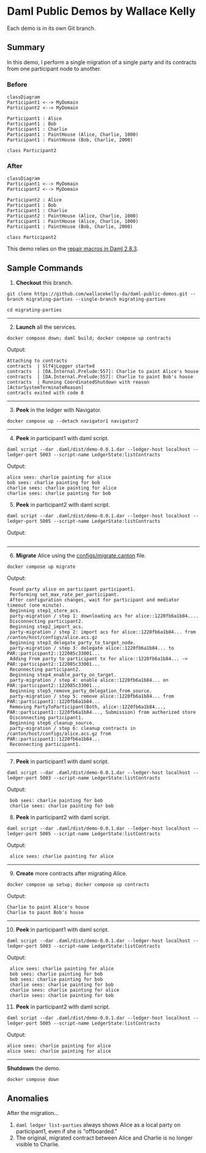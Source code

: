 # Daml Public Demos by Wallace Kelly

Each demo is in its own Git branch.

## Summary

In this demo, I perform a single migration of a single party
and its contracts from one participant node to another.

### Before

```mermaid
classDiagram
Participant1 <--> MyDomain
Participant2 <--> MyDomain

Participant1 : Alice
Participant1 : Bob
Participant1 : Charlie
Participant1 : PaintHouse (Alice, Charlie, 1000)
Participant1 : PaintHouse (Bob, Charlie, 2000)

class Participant2
```

### After

```mermaid
classDiagram
Participant1 <--> MyDomain
Participant2 <--> MyDomain

Participant2 : Alice
Participant1 : Bob
Participant1 : Charlie
Participant2 : PaintHouse (Alice, Charlie, 1000)
Participant1 : PaintHouse (Alice, Charlie, 1000)
Participant1 : PaintHouse (Bob, Charlie, 2000)

class Participant2
```

This demo relies on the [repair macros in Daml 2.8.3](https://docs.daml.com/2.8.3/canton/usermanual/identity_management.html#replicate-party-to-another-participant-node).

## Sample Commands

1. **Checkout** this branch.

```
git clone https://github.com/wallacekelly-da/daml-public-demos.git --branch migrating-parties --single-branch migrating-parties

cd migrating-parties
```

---

2. **Launch** all the services.

```
docker compose down; daml build; docker compose up contracts
```

Output:

```
Attaching to contracts
contracts  | Slf4jLogger started
contracts  | [DA.Internal.Prelude:557]: Charlie to paint Alice's house
contracts  | [DA.Internal.Prelude:557]: Charlie to paint Bob's house
contracts  | Running CoordinatedShutdown with reason [ActorSystemTerminateReason]
contracts exited with code 0
```

---

3. **Peek** in the ledger with Navigator.

```
docker compose up --detach navigator1 navigator2
```

---

4. **Peek** in participant1 with daml script.

```
daml script --dar .daml/dist/demo-0.0.1.dar --ledger-host localhost --ledger-port 5003 --script-name LedgerState:listContracts
```

Output:

```
alice sees: charlie painting for alice
bob sees: charlie painting for bob
charlie sees: charlie painting for alice
charlie sees: charlie painting for bob
```

5. **Peek** in participant2 with daml script.

```
daml script --dar .daml/dist/demo-0.0.1.dar --ledger-host localhost --ledger-port 5005 --script-name LedgerState:listContracts
```

Output:

```
```

---

6. **Migrate** Alice using the [configs/migrate.canton](./configs/migrate.canton) file.

```
docker compose up migrate
```

Output:

```
 Found party alice on participant participant1.
 Performing set_max_rate_per_participant.
 After configuration changes, wait for participant and mediator timeout (one minute).
 Beginning step1_store_acs.
 party-migration / step 1: downloading acs for alice::1220fb6a1b84....
 Disconnecting participant2.
 Beginning step2_import_acs.
 party-migration / step 2: import acs for alice::1220fb6a1b84... from /canton/host/configs/alice.acs.gz
 Beginning step3_delegate_party_to_target_node.
 party-migration / step 3: delegate alice::1220fb6a1b84... to PAR::participant2::122085c33001...
 Adding From party to participant tx for alice::1220fb6a1b84... -> PAR::participant2::122085c33001...
 Reconnecting participant2.
 Beginning step4_enable_party_on_target.
 party-migration / step 4: enable alice::1220fb6a1b84... on PAR::participant2::122085c33001...
 Beginning step5_remove_party_delegation_from_source.
 party-migration / step 5: remove alice::1220fb6a1b84... from PAR::participant1::1220fb6a1b84...
 Removing PartyToParticipant(Both, alice::1220fb6a1b84..., PAR::participant1::1220fb6a1b84..., Submission) from authorized store
 Disconnecting participant1.
 Beginning step6_cleanup_source.
 party-migration / step 6: cleanup contracts in /canton/host/configs/alice.acs.gz from PAR::participant1::1220fb6a1b84...
 Reconnecting participant1.
```

---

7. **Peek** in participant1 with daml script.

```
daml script --dar .daml/dist/demo-0.0.1.dar --ledger-host localhost --ledger-port 5003 --script-name LedgerState:listContracts
```

Output:

```
 bob sees: charlie painting for bob
 charlie sees: charlie painting for bob
```

8. **Peek** in participant2 with daml script.

```
daml script --dar .daml/dist/demo-0.0.1.dar --ledger-host localhost --ledger-port 5005 --script-name LedgerState:listContracts
```

Output:

```
 alice sees: charlie painting for alice
```

---

9. **Create** more contracts after migrating Alice.

```
docker compose up setup; docker compose up contracts
```

Output:

```
Charlie to paint Alice's house
Charlie to paint Bob's house
```

---

10. **Peek** in participant1 with daml script.

```
daml script --dar .daml/dist/demo-0.0.1.dar --ledger-host localhost --ledger-port 5003 --script-name LedgerState:listContracts
```

Output:

```
 alice sees: charlie painting for alice
 bob sees: charlie painting for bob
 bob sees: charlie painting for bob
 charlie sees: charlie painting for bob
 charlie sees: charlie painting for alice
 charlie sees: charlie painting for bob
```

11. **Peek** in participant2 with daml script.

```
daml script --dar .daml/dist/demo-0.0.1.dar --ledger-host localhost --ledger-port 5005 --script-name LedgerState:listContracts
```

Output:

```
alice sees: charlie painting for alice
alice sees: charlie painting for alice
```

---

**Shutdown** the demo.

```
docker compose down
```

## Anomalies

After the migration...

1. `daml ledger list-parties` always shows Alice as a local party on participant1, even if she is "offboarded."
2. The original, migrated contract between Alice and Charlie is no longer visible to Charlie.
